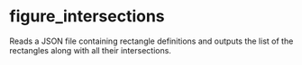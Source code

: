 # figure_intersections
Reads a JSON file containing rectangle definitions and outputs the list of the rectangles along with all their intersections.
